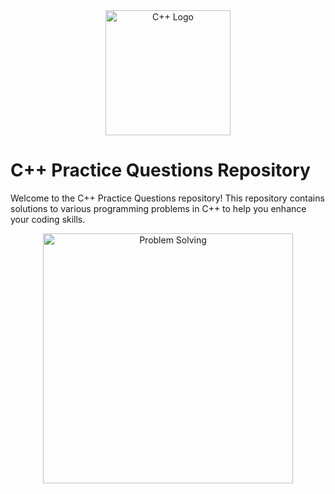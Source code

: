 <div align="center">
  <img src="https://upload.wikimedia.org/wikipedia/commons/thumb/1/18/ISO_C%2B%2B_Logo.svg/1822px-ISO_C%2B%2B_Logo.svg.png" alt="C++ Logo" width="200px">
</div>

# C++ Practice Questions Repository

Welcome to the C++ Practice Questions repository! This repository contains solutions to various programming problems in C++ to help you enhance your coding skills.

<div align="center">
  <img src="https://cdn-icons-png.flaticon.com/512/8148/8148303.png" alt="Problem Solving" width="400px">
</div>

